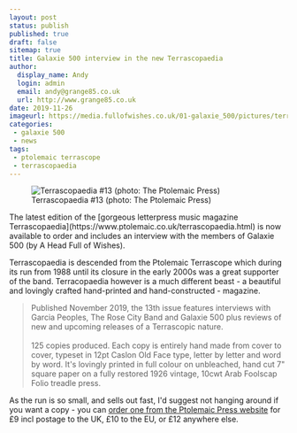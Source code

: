 ```yaml
---
layout: post
status: publish
published: true
draft: false
sitemap: true
title: Galaxie 500 interview in the new Terrascopaedia
author:
  display_name: Andy
  login: admin
  email: andy@grange85.co.uk
  url: http://www.grange85.co.uk
date: 2019-11-26
imageurl: https://media.fullofwishes.co.uk/01-galaxie_500/pictures/terrascopaedia-13-orig.jpg
categories:
 - galaxie 500
 - news
tags:
 - ptolemaic terrascope
 - terrascopaedia
---
```

<figure class="caption aligncenter"><img src="https://media.fullofwishes.co.uk/01-galaxie_500/pictures/terrascopaedia-13-orig.jpg" alt="Terrascopaedia #13 (photo: The Ptolemaic Press)" /><figcaption class="caption-text">Terrascopaedia #13 (photo: The Ptolemaic Press)</figcaption></figure>
The latest edition of the [gorgeous letterpress music magazine Terrascopaedia](https://www.ptolemaic.co.uk/terrascopaedia.html) is now available to order and includes an interview with the members of Galaxie 500 (by A Head Full of Wishes).

Terrascopaedia is descended from the Ptolemaic Terrascope which during its run from 1988 until its closure in the early 2000s was a great supporter of the band. Terracopaedia however is a much different beast - a beautiful and lovingly crafted hand-printed and hand-constructed - magazine.

> Published November 2019, the 13th issue features interviews with Garcia Peoples, The Rose City Band and Galaxie 500 plus reviews of new and upcoming releases of a Terrascopic nature.  
> ​  
> 125 copies produced. Each copy is entirely hand made from cover to cover, typeset in 12pt Caslon Old Face type, letter by letter and word by word. It's lovingly printed in full colour on unbleached, hand cut 7" square paper on a fully restored 1926 vintage, 10cwt Arab Foolscap Folio treadle press.

As the run is so small, and sells out fast, I'd suggest not hanging around if you want a copy - you can [order one from the Ptolemaic Press website](https://www.ptolemaic.co.uk/terrascopaedia.html) for £9 incl postage to the UK, £10 to the EU, or £12 anywhere else.